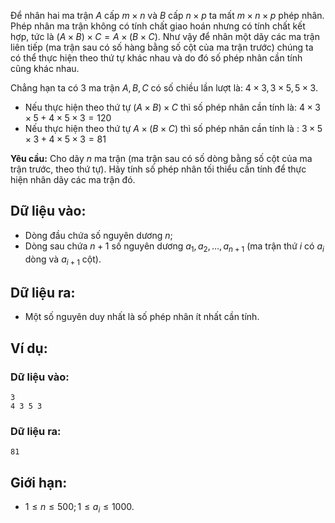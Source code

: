 Để nhân hai ma trận $A$ cấp $m×n$ và $B$ cấp $n×p$ ta mất $m\times n\times p$ phép nhân. Phép nhân ma trận không có tính chất giao hoán nhưng có tính chất kết hợp, tức là $(A\times B)\times C = A\times (B\times C)$. Như vậy để nhân một dãy các ma trận liên tiếp (ma trận sau có số hàng bằng số cột của ma trận trước) chúng ta có thể thực hiện theo thứ tự khác nhau và do đó số phép nhân cần tính cũng khác nhau.

Chẳng hạn ta có $3$ ma trận $A, B, C$ có số chiều lần lượt là: $4×3, 3×5, 5×3$.
- Nếu thực hiện theo thứ tự $(A\times B)\times C$ thì số phép nhân cần tính là: $4\times 3\times 5 + 4\times 5\times 3 = 120$
- Nếu thực hiện theo thứ tự $A\times (B\times C)$ thì số phép nhân cần tính là : $3\times 5\times 3 + 4\times 5\times 3 = 81$

****Yêu cầu:**** Cho dãy $n$ ma trận (ma trận sau có số dòng bằng số cột của ma trận trước, theo thứ tự). Hãy tính số phép nhân tối thiểu cần tính để thực hiện nhân dãy các ma trận đó.

## Dữ liệu vào:
- Dòng đầu chứa số nguyên dương $n$;
- Dòng sau chứa $n + 1$ số nguyên dương $a_1, a_2, …, a_{n+1}$ (ma trận thứ $i$ có $a_i$ dòng và $a_{i + 1}$ cột).

## Dữ liệu ra:
- Một số nguyên duy nhất là số phép nhân ít nhất cần tính.

## Ví dụ:
### Dữ liệu vào:
```
3
4 3 5 3
```

### Dữ liệu ra:
```
81
```

## Giới hạn:
- $1 ≤ n ≤ 500; 1 ≤ a_i ≤ 1000$.